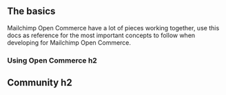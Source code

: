 ## The basics

Mailchimp Open Commerce have a lot of pieces working together, use this docs as reference for the most important concepts to follow when developing for Mailchimp Open Commerce.

### Using Open Commerce h2



## Community h2

